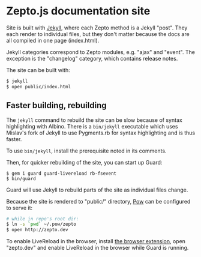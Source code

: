 Zepto.js documentation site
===========================

Site is built with [Jekyll][], where each Zepto method is a Jekyll "post". They
each render to individual files, but they don't matter because the docs are all
compiled in one page (index.html).

Jekyll categories correspond to Zepto modules, e.g. "ajax" and "event". The
exception is the "changelog" category, which contains release notes.

The site can be built with:

~~~ sh
$ jekyll
$ open public/index.html
~~~

Faster building, rebuilding
---------------------------

The `jekyll` command to rebuild the site can be slow because of syntax
highlighting with Albino. There is a `bin/jekyll` executable which uses Mislav's
fork of Jekyll to use Pygments.rb for syntax highlighting and is thus faster.

To use `bin/jekyll`, install the prerequisite noted in its comments.

Then, for quicker rebuilding of the site, you can start up Guard:

~~~
$ gem i guard guard-livereload rb-fsevent
$ bin/guard
~~~

Guard will use Jekyll to rebuild parts of the site as individual files change.

Because the site is rendered to "public/" directory, [Pow][] can be configured
to serve it:

~~~ sh
# while in repo's root dir:
$ ln -s `pwd` ~/.pow/zepto
$ open http://zepto.dev
~~~

To enable LiveReload in the browser, install [the browser extension][lr], open
"zepto.dev" and enable LiveReload in the browser while Guard is running.


  [jekyll]: http://jekyllrb.com/
  [pow]: http://pow.cx/
  [lr]: http://help.livereload.com/kb/general-use/browser-extensions

